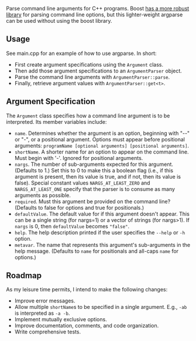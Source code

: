 Parse command line arguments for C++ programs. Boost [has a more robust library](https://www.boost.org/doc/libs/1_80_0/doc/html/program_options/overview.html) for parsing command line options, but this lighter-weight argparse can be used without using the boost library.

## Usage
See main.cpp for an example of how to use argparse. In short:
* First create argument specifications using the `Argument` class.
* Then add those argument specifications to an `ArgumentParser` object.
* Parse the command line arguments with `ArgumentParser::parse`.
* Finally, retrieve argument values with `ArgumentParser::get<t>`.

## Argument Specification
The `Argument` class specifies how a command line argument is to be interpreted. Its member variables include:
* `name`. Determines whether the argument is an option, beginning with "--" or "-", or a positional argument. Options must appear before positional arguments: `programName [optional arguments] [positional arguments]`.
* `shortName`. A shorter name for an option to appear on the command line. Must begin with '-'. Ignored for positional arguments.
* `nargs`. The number of sub-arguments expected for this argument. (Defaults to 1.) Set this to 0 to make this a boolean flag (i.e., if this argument is present, then its value is true, and if not, then its value is false). Special constant values `NARGS_AT_LEAST_ZERO` and `NARGS_AT_LEAST_ONE` specify that the parser is to consume as many arguments as possible.
* `required`. Must this argument be provided on the command line? (Defaults to false for options and true for positionals.)
* `defaultValue`. The default value for if this argument doesn't appear. This can be a single string (for nargs=1) or a vector of strings (for nargs>1). If `nargs` is 0, then `defaultValue` becomes `"false"`.
* `help`. The help description printed if the user specifies the `--help` or `-h` option.
* `metavar`. The name that represents this argument's sub-arguments in the help message. (Defaults to `name` for positionals and all-caps `name` for options.)

## Roadmap
As my leisure time permits, I intend to make the following changes:
* Improve error messages.
* Allow multiple `shortName`s to be specified in a single argument. E.g., `-ab` is interpreted as `-a -b`.
* Implement mutually exclusive options.
* Improve documentation, comments, and code organization.
* Write comprehensive tests.
